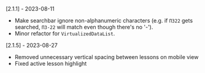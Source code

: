 [2.1.1] - 2023-08-11
- Make searchbar ignore non-alphanumeric characters (e.g. if `ПЗ22` gets searched, `ПЗ-22` will match even though there's no '-').
- Minor refactor for `VirtualizedDataList`.

[2.1.5] - 2023-08-27
- Removed unnecessary vertical spacing between lessons on mobile view
- Fixed active lesson highlight 